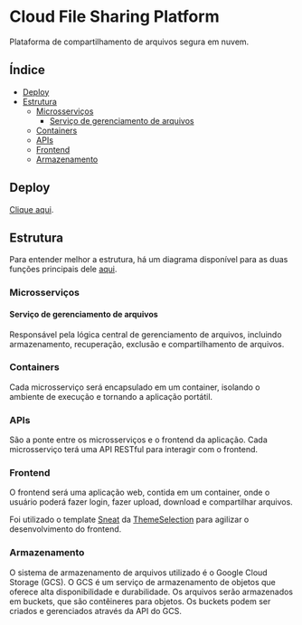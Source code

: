 # Cloud File Sharing Platform <!-- omit in toc -->

Plataforma de compartilhamento de arquivos segura em nuvem.

## Índice <!-- omit in toc -->

- [Deploy](#deploy)
- [Estrutura](#estrutura)
  - [Microsserviços](#microsserviços)
    - [Serviço de gerenciamento de arquivos](#serviço-de-gerenciamento-de-arquivos)
  - [Containers](#containers)
  - [APIs](#apis)
  - [Frontend](#frontend)
  - [Armazenamento](#armazenamento)

## Deploy

[Clique aqui](./docs/deploy.md).

## Estrutura

Para entender melhor a estrutura, há um diagrama disponível para as duas funções principais dele [aqui](./docs/backend.md).

### Microsserviços

#### Serviço de gerenciamento de arquivos

Responsável pela lógica central de gerenciamento de arquivos, incluindo armazenamento,
recuperação, exclusão e compartilhamento de arquivos.

### Containers

Cada microsserviço será encapsulado em um container, isolando o ambiente de execução e
tornando a aplicação portátil.

### APIs

São a ponte entre os microsserviços e o frontend da aplicação. Cada microsserviço terá uma
API RESTful para interagir com o frontend.

### Frontend

O frontend será uma aplicação web, contida em um container, onde o usuário poderá fazer
login, fazer upload, download e compartilhar arquivos.

Foi utilizado o template [Sneat](https://themeselection.com/products/sneat-bootstrap-html-admin-template/) da [ThemeSelection](https://themeselection.com) para agilizar o desenvolvimento do frontend.

### Armazenamento

O sistema de armazenamento de arquivos utilizado é o Google Cloud Storage (GCS). O GCS é um serviço de armazenamento de objetos que oferece alta disponibilidade e durabilidade. Os arquivos serão armazenados em buckets, que são contêineres para objetos. Os buckets podem ser criados e gerenciados através da API do GCS.
